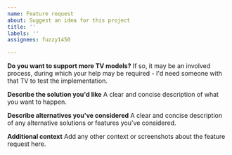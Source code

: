 ```yaml
---
name: Feature request
about: Suggest an idea for this project
title: ''
labels: ''
assignees: fuzzy1450

---
```


**Do you want to support more TV models?**
If so, it may be an involved process, during which your help may be required - I'd need someone with that TV to test the implementation.

**Describe the solution you'd like**
A clear and concise description of what you want to happen.

**Describe alternatives you've considered**
A clear and concise description of any alternative solutions or features you've considered.

**Additional context**
Add any other context or screenshots about the feature request here.
